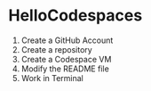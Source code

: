 # HelloCodespaces

1. Create a GitHub Account
2. Create a repository
3. Create a Codespace VM
4. Modify the README file
5. Work in Terminal